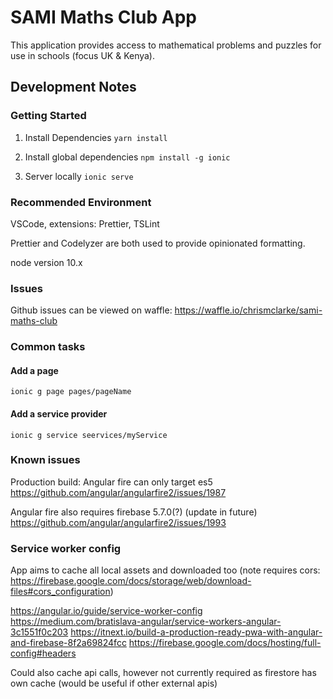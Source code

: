 # SAMI Maths Club App

This application provides access to mathematical problems and puzzles for use in schools (focus UK & Kenya).

## Development Notes

### Getting Started

1. Install Dependencies
   `yarn install`

2. Install global dependencies
   `npm install -g ionic`

3. Server locally
   `ionic serve`

### Recommended Environment

VSCode, extensions: Prettier, TSLint

Prettier and Codelyzer are both used to provide opinionated formatting.

node version 10.x

### Issues

Github issues can be viewed on waffle: https://waffle.io/chrismclarke/sami-maths-club

### Common tasks

#### Add a page

`ionic g page pages/pageName`

#### Add a service provider

`ionic g service seervices/myService`

### Known issues

Production build:
Angular fire can only target es5
https://github.com/angular/angularfire2/issues/1987

Angular fire also requires firebase 5.7.0(?) (update in future)
https://github.com/angular/angularfire2/issues/1993

### Service worker config

App aims to cache all local assets and downloaded too
(note requires cors: https://firebase.google.com/docs/storage/web/download-files#cors_configuration)

https://angular.io/guide/service-worker-config
https://medium.com/bratislava-angular/service-workers-angular-3c1551f0c203
https://itnext.io/build-a-production-ready-pwa-with-angular-and-firebase-8f2a69824fcc
https://firebase.google.com/docs/hosting/full-config#headers

Could also cache api calls, however not currently required as firestore has own cache
(would be useful if other external apis)
